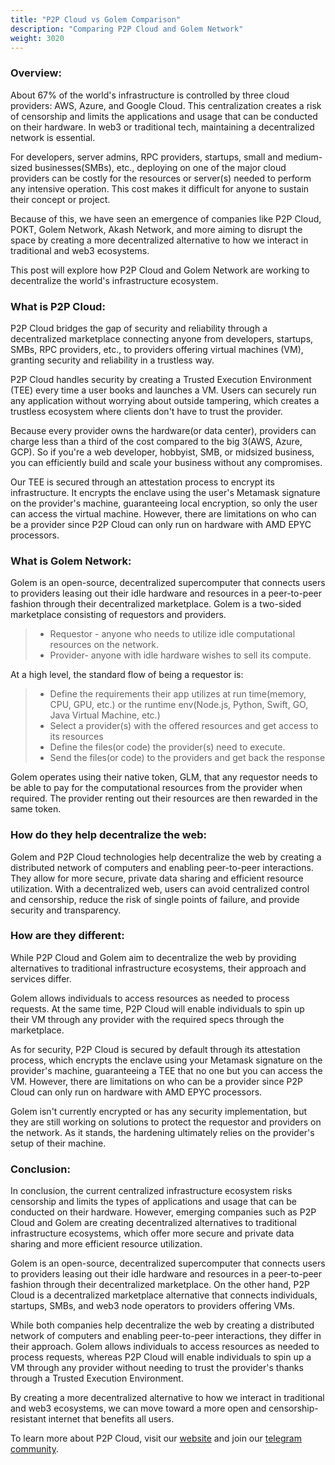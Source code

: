 ```yaml
---
title: "P2P Cloud vs Golem Comparison"
description: "Comparing P2P Cloud and Golem Network"
weight: 3020
---
```


### Overview:
About 67% of the world's infrastructure is controlled by three cloud providers: AWS, Azure, and Google Cloud. This centralization creates a risk of censorship and limits the applications and usage that can be conducted on their hardware. In web3 or traditional tech, maintaining a decentralized network is essential.

For developers, server admins,  RPC providers, startups, small and medium-sized businesses(SMBs), etc., deploying on one of the major cloud providers can be costly for the resources or server(s) needed to perform any intensive operation. This cost makes it difficult for anyone to sustain their concept or project.

Because of this, we have seen an emergence of companies like P2P Cloud, POKT, Golem Network, Akash Network, and more aiming to disrupt the space by creating a more decentralized alternative to how we interact in traditional and web3 ecosystems.  

This post will explore how P2P Cloud and Golem Network are working to decentralize the world's infrastructure ecosystem.

### What is P2P Cloud:
P2P Cloud bridges the gap of security and reliability through a decentralized marketplace connecting anyone from developers, startups, SMBs, RPC providers, etc., to providers offering virtual machines (VM), granting security and reliability in a trustless way.

P2P Cloud handles security by creating a Trusted Execution Environment (TEE) every time a user books and launches a VM. Users can securely run any application without worrying about outside tampering, which creates a trustless ecosystem where clients don't have to trust the provider.

Because every provider owns the hardware(or data center), providers can charge less than a third of the cost compared to the big 3(AWS, Azure, GCP). So if you're a web developer, hobbyist, SMB, or midsized business, you can efficiently build and scale your business without any compromises.  

Our TEE is secured through an attestation process to encrypt its infrastructure. It encrypts the enclave using the user's Metamask signature on the provider's machine, guaranteeing local encryption, so only the user can access the virtual machine. However, there are limitations on who can be a provider since P2P Cloud can only run on hardware with AMD EPYC processors. 

### What is Golem Network: 
Golem is an open-source, decentralized supercomputer that connects users to providers leasing out their idle hardware and resources in a peer-to-peer fashion through their decentralized marketplace. Golem is a two-sided marketplace consisting of requestors and providers.

> * Requestor - anyone who needs to utilize idle computational resources on the network.
> * Provider- anyone with idle hardware wishes to sell its compute.  

At a high level, the standard flow of being a requestor is:

> * Define the requirements their app utilizes at run time(memory, CPU, GPU, etc.) or the runtime env(Node.js, Python, Swift, GO, Java Virtual Machine, etc.)
> * Select a provider(s) with the offered resources and get access to its resources 
> * Define the files(or code) the provider(s) need to execute. 
> * Send the files(or code) to the providers and get back the response 
 
Golem operates using their native token, GLM, that any requestor needs to be able to pay for the computational resources from the provider when required. The provider renting out their resources are then rewarded in the same token. 

### How do they help decentralize the web:
Golem and P2P Cloud technologies help decentralize the web by creating a distributed network of computers and enabling peer-to-peer interactions. They allow for more secure, private data sharing and efficient resource utilization. With a decentralized web, users can avoid centralized control and censorship, reduce the risk of single points of failure, and provide security and transparency.

### How are they different:
While P2P Cloud and Golem aim to decentralize the web by providing alternatives to traditional infrastructure ecosystems, their approach and services differ.

Golem allows individuals to access resources as needed to process requests. At the same time, P2P Cloud will enable individuals to spin up their VM through any provider with the required specs through the marketplace.


As for security, P2P Cloud is secured by default through its attestation process, which encrypts the enclave using your Metamask signature on the provider's machine, guaranteeing a TEE that no one but you can access the VM. However, there are limitations on who can be a provider since P2P Cloud can only run on hardware with AMD EPYC processors.


Golem isn't currently encrypted or has any security implementation, but they are still working on solutions to protect the requestor and providers on the network. As it stands, the hardening ultimately relies on the provider's setup of their machine.

### Conclusion:
In conclusion, the current centralized infrastructure ecosystem risks censorship and limits the types of applications and usage that can be conducted on their hardware. However, emerging companies such as P2P Cloud and Golem are creating decentralized alternatives to traditional infrastructure ecosystems, which offer more secure and private data sharing and more efficient resource utilization.

Golem is an open-source, decentralized supercomputer that connects users to providers leasing out their idle hardware and resources in a peer-to-peer fashion through their decentralized marketplace. On the other hand, P2P Cloud is a decentralized marketplace alternative that connects individuals, startups, SMBs, and web3 node operators to providers offering VMs.


While both companies help decentralize the web by creating a distributed network of computers and enabling peer-to-peer interactions, they differ in their approach. Golem allows individuals to access resources as needed to process requests, whereas P2P Cloud will enable individuals to spin up a VM through any provider without needing to trust the provider's thanks through a Trusted Execution Environment.


By creating a more decentralized alternative to how we interact in traditional and web3 ecosystems, we can move toward a more open and censorship-resistant internet that benefits all users.  

To learn more about P2P Cloud, visit our [website](https://P2Pcloud.io/) and join our [telegram community](https://t.me/P2Pcloud). 
